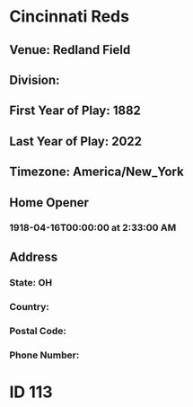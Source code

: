 # Cincinnati Reds
## Venue: Redland Field
## Division: 
## First Year of Play: 1882
## Last Year of Play: 2022
## Timezone: America/New_York
## Home Opener
### 1918-04-16T00:00:00 at 2:33:00 AM
## Address
### 
### State: OH
### Country: 
### Postal Code: 
### Phone Number: 
# ID 113